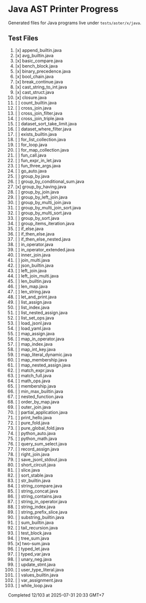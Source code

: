 # Java AST Printer Progress

Generated files for Java programs live under `tests/aster/x/java`.

## Test Files
1. [x] append_builtin.java
2. [x] avg_builtin.java
3. [x] basic_compare.java
4. [x] bench_block.java
5. [x] binary_precedence.java
6. [x] bool_chain.java
7. [x] break_continue.java
8. [x] cast_string_to_int.java
9. [x] cast_struct.java
10. [x] closure.java
11. [ ] count_builtin.java
12. [ ] cross_join.java
13. [ ] cross_join_filter.java
14. [ ] cross_join_triple.java
15. [ ] dataset_sort_take_limit.java
16. [ ] dataset_where_filter.java
17. [ ] exists_builtin.java
18. [ ] for_list_collection.java
19. [ ] for_loop.java
20. [ ] for_map_collection.java
21. [ ] fun_call.java
22. [ ] fun_expr_in_let.java
23. [ ] fun_three_args.java
24. [ ] go_auto.java
25. [ ] group_by.java
26. [ ] group_by_conditional_sum.java
27. [x] group_by_having.java
28. [ ] group_by_join.java
29. [ ] group_by_left_join.java
30. [ ] group_by_multi_join.java
31. [ ] group_by_multi_join_sort.java
32. [ ] group_by_multi_sort.java
33. [ ] group_by_sort.java
34. [ ] group_items_iteration.java
35. [ ] if_else.java
36. [ ] if_then_else.java
37. [ ] if_then_else_nested.java
38. [ ] in_operator.java
39. [ ] in_operator_extended.java
40. [ ] inner_join.java
41. [ ] join_multi.java
42. [ ] json_builtin.java
43. [ ] left_join.java
44. [ ] left_join_multi.java
45. [ ] len_builtin.java
46. [ ] len_map.java
47. [ ] len_string.java
48. [ ] let_and_print.java
49. [ ] list_assign.java
50. [ ] list_index.java
51. [ ] list_nested_assign.java
52. [ ] list_set_ops.java
53. [ ] load_jsonl.java
54. [ ] load_yaml.java
55. [ ] map_assign.java
56. [ ] map_in_operator.java
57. [ ] map_index.java
58. [ ] map_int_key.java
59. [ ] map_literal_dynamic.java
60. [ ] map_membership.java
61. [ ] map_nested_assign.java
62. [ ] match_expr.java
63. [ ] match_full.java
64. [ ] math_ops.java
65. [ ] membership.java
66. [ ] min_max_builtin.java
67. [ ] nested_function.java
68. [ ] order_by_map.java
69. [ ] outer_join.java
70. [ ] partial_application.java
71. [ ] print_hello.java
72. [ ] pure_fold.java
73. [ ] pure_global_fold.java
74. [ ] python_auto.java
75. [ ] python_math.java
76. [ ] query_sum_select.java
77. [ ] record_assign.java
78. [ ] right_join.java
79. [ ] save_jsonl_stdout.java
80. [ ] short_circuit.java
81. [ ] slice.java
82. [ ] sort_stable.java
83. [ ] str_builtin.java
84. [ ] string_compare.java
85. [ ] string_concat.java
86. [ ] string_contains.java
87. [ ] string_in_operator.java
88. [ ] string_index.java
89. [ ] string_prefix_slice.java
90. [ ] substring_builtin.java
91. [ ] sum_builtin.java
92. [ ] tail_recursion.java
93. [ ] test_block.java
94. [ ] tree_sum.java
95. [x] two-sum.java
96. [ ] typed_let.java
97. [ ] typed_var.java
98. [ ] unary_neg.java
99. [ ] update_stmt.java
100. [ ] user_type_literal.java
101. [ ] values_builtin.java
102. [ ] var_assignment.java
103. [ ] while_loop.java

Completed 12/103 at 2025-07-31 20:33 GMT+7
